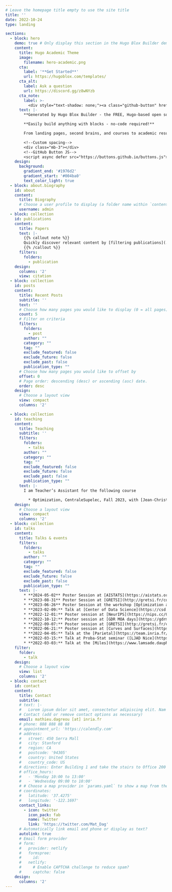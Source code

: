 ```yaml
---
# Leave the homepage title empty to use the site title
title: ''
date: 2022-10-24
type: landing

sections:
  - block: hero
    demo: true # Only display this section in the Hugo Blox Builder demo site
    content:
      title: Hugo Academic Theme
      image:
        filename: hero-academic.png
      cta:
        label: '**Get Started**'
        url: https://hugoblox.com/templates/
      cta_alt:
        label: Ask a question
        url: https://discord.gg/z8wNYzb
      cta_note:
        label: >-
          <div style="text-shadow: none;"><a class="github-button" href="https://github.com/HugoBlox/hugo-blox-builder" data-icon="octicon-star" data-size="large" data-show-count="true" aria-label="Star">Star Hugo Blox Builder</a></div><div style="text-shadow: none;"><a class="github-button" href="https://github.com/HugoBlox/theme-academic-cv" data-icon="octicon-star" data-size="large" data-show-count="true" aria-label="Star">Star the Academic template</a></div>
      text: |-
        **Generated by Hugo Blox Builder - the FREE, Hugo-based open source website builder trusted by 500,000+ sites.**

        **Easily build anything with blocks - no-code required!**

        From landing pages, second brains, and courses to academic resumés, conferences, and tech blogs.

        <!--Custom spacing-->
        <div class="mb-3"></div>
        <!--GitHub Button JS-->
        <script async defer src="https://buttons.github.io/buttons.js"></script>
    design:
      background:
        gradient_end: '#1976d2'
        gradient_start: '#004ba0'
        text_color_light: true
  - block: about.biography
    id: about
    content:
      title: Biography
      # Choose a user profile to display (a folder name within `content/authors/`)
      username: admin
  - block: collection
    id: publications
    content:
      title: Papers
      text: |-
        {{% callout note %}}
        Quickly discover relevant content by [filtering publications](./publication/).
        {{% /callout %}}
      filters:
        folders:
          - publication
    design:
      columns: '2'
      view: citation
  - block: collection
    id: posts
    content:
      title: Recent Posts
      subtitle: ''
      text: ''
      # Choose how many pages you would like to display (0 = all pages)
      count: 5
      # Filter on criteria
      filters:
        folders:
          - post
        author: ""
        category: ""
        tag: ""
        exclude_featured: false
        exclude_future: false
        exclude_past: false
        publication_type: ""
      # Choose how many pages you would like to offset by
      offset: 0
      # Page order: descending (desc) or ascending (asc) date.
      order: desc
    design:
      # Choose a layout view
      view: compact
      columns: '2'

  - block: collection
    id: teaching
    content:
      title: Teaching
      subtitle: ''
      filters:
        folders:
          - talks
        author: ""
        category: ""
        tag: ""
        exclude_featured: false
        exclude_future: false
        exclude_past: false
        publication_type: ""
      text: |- 
        I am Teacher’s Assistant for the following course

          * Optimization, CentraleSupelec, Fall 2023, with [Jean-Christophe Pesquet](https://jc.pesquet.eu/) and [Giorgio Valmorbida](https://l2s.centralesupelec.fr/u/valmorbida-giorgio/)
    design:
      # Choose a layout view
      view: compact
      columns: '2'
  - block: collection
    id: talks
    content:
      title: Talks & events
      filters:
        folders:
          - talks
        author: ""
        category: ""
        tag: ""
        exclude_featured: false
        exclude_future: false
        exclude_past: false
        publication_type: ""
      text: |- 
        * **2024-05-02** Poster Session at [AISTATS](https://aistats.org/aistats2024/) (Valencia): *A lower bound a near-optimal algorithm for bilevel empirical risk minimization*
        * **2023-08-31** Poster Session at [GRETSI](http://gretsi.fr/colloque2023/) (Grenoble): *A lower bound a near-optimal algorithm for bilevel empirical risk minimization*
        * **2023-06-26** Poster Session at the workshop [Optimization and machine learning](https://aniti.univ-toulouse.fr/2023/05/16/aniti-et-prairie-vous-invitent-a-un-workshop-optimisation/) (Toulouse): *A lower bound a near-optimal algorithm for bilevel empirical risk minimization*
        * **2023-02-09:** Talk at [Center of Data Science](https://csd.ens.psl.eu/) (ENS): *A framework for bilevel optimization that enables stochastic and global variance reduction algorithms*
        * **2022-12-01:** Poster session at [NeurIPS](https://nips.cc/Conferences/2022) (New-Orleans): *A framework for bilevel optimization that enables stochastic and global variance reduction algorithms*
        * **2022-10-12:** Poster session at [GDR MOA days](https://gdrmoa.math.cnrs.fr/activites-journees-annuelles-2022-du-gdr-moa/) (Nice): *A framework for bilevel optimization that enables stochastic and global variance reduction algorithms*
        * **2022-09-07:** Poster session at [GRETSI](http://gretsi.fr/colloque2022/) (Nancy): *A framework for bilevel optimization that enables stochastic and global variance reduction algorithms*
        * **2022-06-21:** Poster session at [Curves and Surfaces](https://cs2022.sciencesconf.org/) (Arcachon): *A framework for bilevel optimization that enables stochastic and global variance reduction algorithms*
        * **2022-04-05:** Talk at the [Parietal](https://team.inria.fr/parietal/) seminar: *A framework for bilevel optimization that enables stochastic and global variance reduction algorithms*
        * **2022-03-15:** Talk at Proba-Stat seminar ([LJAD Nice](https://math.unice.fr/index.html)): *A framework for bilevel optimization that enables stochastic and global variance reduction algorithms*
        * **2022-03-03:** Talk at the [Miles](https://www.lamsade.dauphine.fr/wp/miles/) team seminar (LAMSADE): *A framework for bilevel optimization that enables stochastic and global variance reduction algorithms*
    filter:
      folder:
        - talk
    design:
      # Choose a layout view
      view: list
      columns: '2'
  - block: contact
    id: contact
    content:
      title: Contact
      subtitle:
      # text: |-
      #   Lorem ipsum dolor sit amet, consectetur adipiscing elit. Nam mi diam, venenatis ut magna et, vehicula efficitur enim.
      # Contact (add or remove contact options as necessary)
      email: mathieu.dagreou [at] inria.fr
      # phone: 888 888 88 88
      # appointment_url: 'https://calendly.com'
      # address:
      #   street: 450 Serra Mall
      #   city: Stanford
      #   region: CA
      #   postcode: '94305'
      #   country: United States
      #   country_code: US
      # directions: Enter Building 1 and take the stairs to Office 200 on Floor 2
      # office_hours:
      #   - 'Monday 10:00 to 13:00'
      #   - 'Wednesday 09:00 to 10:00'
      # # Choose a map provider in `params.yaml` to show a map from these coordinates
      # coordinates:
      #   latitude: '37.4275'
      #   longitude: '-122.1697'  
      contact_links:
        - icon: twitter
          icon_pack: fab
          name: Twitter
          link: 'https://twitter.com/Mat_Dag'
      # Automatically link email and phone or display as text?
      autolink: true
      # Email form provider
      # form:
      #   provider: netlify
      #   formspree:
      #     id:
      #   netlify:
      #     # Enable CAPTCHA challenge to reduce spam?
      #     captcha: false
    design:
      columns: '2'
---
```

